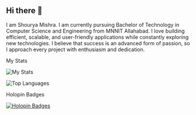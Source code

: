 ## Hi there 👋 
I am Shourya Mishra. I am currently pursuing Bachelor of Technology in Computer Science and Engineering from MNNIT Allahabad.
I love building efficient, scalable, and user-friendly applications while constantly exploring new technologies. I believe that success is an advanced form of passion, so I approach every project with enthusiasm and dedication.

My Stats 

![My Stats](https://github-readme-stats.vercel.app/api?username=ShouryaMishra2006&show_icons=true&theme=radical)


![Top Languages](https://github-readme-stats.vercel.app/api/top-langs/?username=ShouryaMishra2006&layout=compact&theme=radical)


Holopin Badges

[![Holopin Badges](https://holopin.me/ShouryaMishra2006)](https://holopin.io/@ShouryaMishra2006)

<!--
**ShouryaMishra2006/ShouryaMishra2006** is a ✨ _special_ ✨ repository because its `README.md` (this file) appears on your GitHub profile.

Here are some ideas to get you started:

- 🔭 I’m currently working on ...
- 🌱 I’m currently learning ...
- 👯 I’m looking to collaborate on ...
- 🤔 I’m looking for help with ...
- 💬 Ask me about ...
- 📫 How to reach me: ...
- 😄 Pronouns: ...
- ⚡ Fun fact: ...
-->
